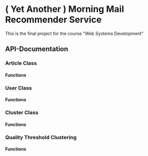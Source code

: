 # ( Yet Another ) Morning Mail Recommender Service

This is the final project for the course "Web Systems Development"

## API-Documentation

### Article Class

#### Functions

### User Class

#### Functions

### Cluster Class

#### Functions

### Quality Threshold Clustering

#### Functions
